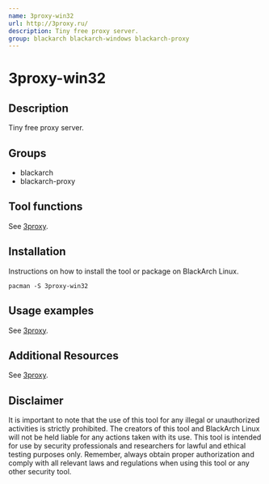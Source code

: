 ```yaml
---
name: 3proxy-win32
url: http://3proxy.ru/
description: Tiny free proxy server.
group: blackarch blackarch-windows blackarch-proxy
---
```


# 3proxy-win32

## Description
Tiny free proxy server.

## Groups
- blackarch
- blackarch-proxy

## Tool functions
See [3proxy](/tools/3proxy).


## Installation
Instructions on how to install the tool or package on BlackArch Linux.

```
pacman -S 3proxy-win32
```

## Usage examples
See [3proxy](/tools/3proxy).

## Additional Resources
See [3proxy](/tools/3proxy).

## Disclaimer
It is important to note that the use of this tool for any illegal or unauthorized activities is strictly prohibited. The creators of this tool and BlackArch Linux will not be held liable for any actions taken with its use. This tool is intended for use by security professionals and researchers for lawful and ethical testing purposes only. Remember, always obtain proper authorization and comply with all relevant laws and regulations when using this tool or any other security tool.
